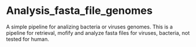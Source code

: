 # Analysis_fasta_file_genomes
A simple pipeline for analizing bacteria or viruses genomes.
This is a pipeline for retrieval, mofify and analyze fasta files for viruses, bacteria, not tested for human.

